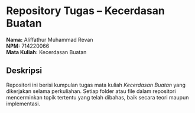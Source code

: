 # Repository Tugas – Kecerdasan Buatan

**Nama:** Aliffathur Muhammad Revan  
**NPM:** 714220066  
**Mata Kuliah:** Kecerdasan Buatan  

## Deskripsi  
Repositori ini berisi kumpulan tugas mata kuliah *Kecerdasan Buatan* yang dikerjakan selama perkuliahan. Setiap folder atau file dalam repositori mencerminkan topik tertentu yang telah dibahas, baik secara teori maupun implementasi.
